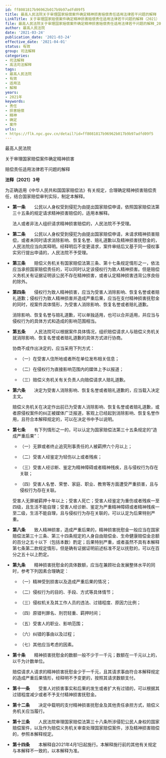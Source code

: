 ```yaml
---
id: ff8081817b96962b017b9b97adfd09f5
title: 最高人民法院关于审理国家赔偿案件确定精神损害赔偿责任适用法律若干问题的解释
LinkTitle: 关于审理国家赔偿案件确定精神损害赔偿责任适用法律若干问题的解释（2021）
file: 最高人民法院关于审理国家赔偿案件确定精神损害赔偿责任适用法律若干问题的解释_20210324_ff8081817b96962b017b9b97adfd09f5.docx
author: 最高人民法院
date: '2021-03-24'
publication_date: '2021-03-24'
effective_date: '2021-04-01'
status: 有效
group: 司法解释
categories:
- 司法解释
- 高法司法解释
tags:
- 最高人民法院
- 有效
- 适用法
- 解释
years:
- 2021年
keywords:
- 责任
- 损害赔偿
- 精神
- 确定
- 案件
urls:
- https://flk.npc.gov.cn/detail?id=ff8081817b96962b017b9b97adfd09f5
---
```


最高人民法院

关于审理国家赔偿案件确定精神损害

赔偿责任适用法律若干问题的解释

**法释〔2021〕3号**

为正确适用《中华人民共和国国家赔偿法》有关规定，合理确定精神损害赔偿责任，结合国家赔偿审判实际，制定本解释。

- **第一条**　　公民以人身权受到侵犯为由提出国家赔偿申请，依照国家赔偿法第三十五条的规定请求精神损害赔偿的，适用本解释。

  法人或者非法人组织请求精神损害赔偿的，人民法院不予受理。

- **第二条**　　公民以人身权受到侵犯为由提出国家赔偿申请，未请求精神损害赔偿，或者未同时请求消除影响、恢复名誉、赔礼道歉以及精神损害抚慰金的，人民法院应当向其释明。经释明后不变更请求，案件审结后又基于同一侵权事实另行提出申请的，人民法院不予受理。

- **第三条**　　赔偿义务机关有国家赔偿法第三条、第十七条规定情形之一，依法应当承担国家赔偿责任的，可以同时认定该侵权行为致人精神损害。但是赔偿义务机关有证据证明该公民不存在精神损害，或者认定精神损害违背公序良俗的除外。

- **第四条**　　侵权行为致人精神损害，应当为受害人消除影响、恢复名誉或者赔礼道歉；侵权行为致人精神损害并造成严重后果，应当在支付精神损害抚慰金的同时，视案件具体情形，为受害人消除影响、恢复名誉或者赔礼道歉。

  消除影响、恢复名誉与赔礼道歉，可以单独适用，也可以合并适用，并应当与侵权行为的具体方式和造成的影响范围相当。

- **第五条**　　人民法院可以根据案件具体情况，组织赔偿请求人与赔偿义务机关就消除影响、恢复名誉或者赔礼道歉的具体方式进行协商。

  协商不成作出决定的，应当采用下列方式：

  - （一）在受害人住所地或者所在单位发布相关信息；

  - （二）在侵权行为直接影响范围内的媒体上予以报道；

  - （三）赔偿义务机关有关负责人向赔偿请求人赔礼道歉。

- **第六条**　　决定为受害人消除影响、恢复名誉或者赔礼道歉的，应当载入决定主文。

  赔偿义务机关在决定作出前已为受害人消除影响、恢复名誉或者赔礼道歉，或者原侵权案件的纠正被媒体广泛报道，客观上已经起到消除影响、恢复名誉作用，且符合本解释规定的，可以在决定书中予以说明。

- **第七条**　　有下列情形之一的，可以认定为国家赔偿法第三十五条规定的“造成严重后果”：

  - （一）无罪或者终止追究刑事责任的人被羁押六个月以上；

  - （二）受害人经鉴定为轻伤以上或者残疾；

  - （三）受害人经诊断、鉴定为精神障碍或者精神残疾，且与侵权行为存在关联；

  - （四）受害人名誉、荣誉、家庭、职业、教育等方面遭受严重损害，且与侵权行为存在关联。

  受害人无罪被羁押十年以上；受害人死亡；受害人经鉴定为重伤或者残疾一至四级，且生活不能自理；受害人经诊断、鉴定为严重精神障碍或者精神残疾一至二级，生活不能自理，且与侵权行为存在关联的，可以认定为后果特别严重。

- **第八条**　　致人精神损害，造成严重后果的，精神损害抚慰金一般应当在国家赔偿法第三十三条、第三十四条规定的人身自由赔偿金、生命健康赔偿金总额的百分之五十以下（包括本数）酌定；后果特别严重，或者虽然不具有本解释第七条第二款规定情形，但是确有证据证明前述标准不足以抚慰的，可以在百分之五十以上酌定。

- **第九条**　　精神损害抚慰金的具体数额，应当在兼顾社会发展整体水平的同时，参考下列因素合理确定：

  - （一）精神受到损害以及造成严重后果的情况；

  - （二）侵权行为的目的、手段、方式等具体情节；

  - （三）侵权机关及其工作人员的违法、过错程度、原因力比例；

  - （四）原错判罪名、刑罚轻重、羁押时间；

  - （五）受害人的职业、影响范围；

  - （六）纠错的事由以及过程；

  - （七）其他应当考虑的因素。

- **第十条**　　精神损害抚慰金的数额一般不少于一千元；数额在一千元以上的，以千为计数单位。

  赔偿请求人请求的精神损害抚慰金少于一千元，且其请求事由符合本解释规定的造成严重后果情形，经释明不予变更的，按照其请求数额支付。

- **第十一条**　　受害人对损害事实和后果的发生或者扩大有过错的，可以根据其过错程度减少或者不予支付精神损害抚慰金。

- **第十二条**　　决定中载明的支付精神损害抚慰金及其他责任承担方式，赔偿义务机关应当履行。

- **第十三条**　　人民法院审理国家赔偿法第三十八条所涉侵犯公民人身权的国家赔偿案件，以及作为赔偿义务机关审查处理国家赔偿案件，涉及精神损害赔偿的，参照本解释规定。

- **第十四条**　　本解释自2021年4月1日起施行。本解释施行前的其他有关规定与本解释不一致的，以本解释为准。
